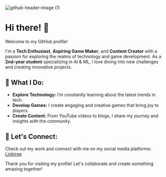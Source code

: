 ![github-header-image (1)](https://github.com/user-attachments/assets/c942162b-1d12-4cea-a3c9-dd2b544c04da)


# Hi there! 👋

Welcome to my GitHub profile!

I'm a **Tech Enthusiast**, **Aspiring Game Maker**, and **Content Creator** with a passion for exploring the realms of technology and game development. As a **2nd-year student** specializing in AI & ML, I love diving into new challenges and creating innovative projects.

## 🚀 What I Do:
- **Explore Technology:** I’m constantly learning about the latest trends in tech.
- **Develop Games:** I create engaging and creative games that bring joy to players.
- **Create Content:** From YouTube videos to blogs, I share my journey and insights with the community.

## 🌟 Let's Connect:
Check out my work and connect with me on my social media platforms:  
[Linktree](https://linktr.ee/genuineinsaan_09)

Thank you for visiting my profile! Let's collaborate and create something amazing together!  

